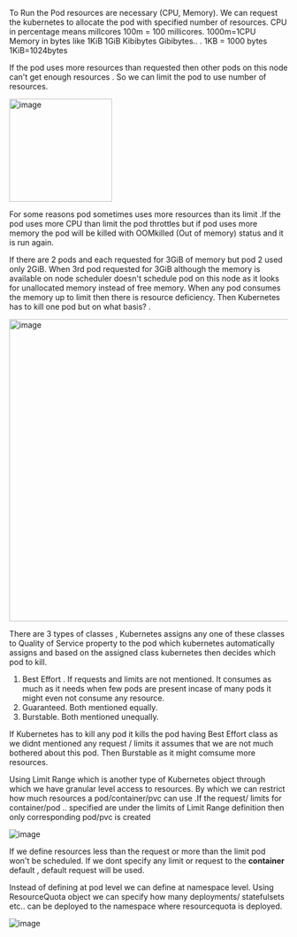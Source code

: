 To Run the Pod resources are necessary (CPU, Memory).
We can request the kubernetes to allocate the pod with specified number of resources.
CPU in percentage  means millcores 100m = 100 millicores. 1000m=1CPU
Memory in bytes like 1KiB 1GiB Kibibytes Gibibytes.. . 1KB = 1000 bytes 1KiB=1024bytes

If the pod uses more resources than requested then other pods on this node can't get enough resources . So we can limit the pod to use number of resources.

<img width="186" alt="image" src="https://github.com/KORLA2/Kubernetes/assets/96729391/05300ed4-f05f-4703-9985-b5021da97652">

 For some reasons pod sometimes uses more resources than its limit .If the pod uses more CPU than limit the pod throttles but if pod uses more memory the pod will be killed 
 with OOMkilled (Out of memory) status and it is run again.
 
If there are 2 pods and each  requested for 3GiB of memory but pod 2 used only 2GiB. When 3rd pod requested for 3GiB although the memory is available on node scheduler 
 doesn't schedule pod on this node as it looks for unallocated memory instead of free memory. When any pod consumes the memory up to limit then there is resource deficiency. Then Kubernetes has to kill one pod but on what basis? .
  
<img width="546" alt="image" src="https://github.com/KORLA2/Kubernetes/assets/96729391/e1aeaa51-46f5-4184-a1c4-1edac334cff3">

There are 3 types of classes , Kubernetes assigns any one of these classes to Quality of Service property to the pod which kubernetes automatically assigns and based on the assigned class kubernetes then decides  which pod to kill.

1. Best Effort . If requests and limits are not mentioned. It consumes as much as it needs when few pods are present incase of many pods it might even not consume any resource.
2. Guaranteed. Both mentioned equally.
3. Burstable. Both mentioned unequally.

If Kubernetes has to kill any pod it kills the pod having Best Effort class as we didnt mentioned any request / limits it assumes that we are not much bothered about this pod.
Then Burstable as it might comsume more resources.


Using Limit Range which is another type of Kubernetes object through which we have granular level access to resources. By which we can restrict how much resources a 
pod/container/pvc  can use .If the request/ limits for container/pod .. specified are under the limits of Limit Range definition then only corresponding pod/pvc is created

![image](https://github.com/KORLA2/Kubernetes/assets/96729391/74efdb32-5188-4b11-8817-6b53c6477ba5)

If we define resources less than the request or more than the limit pod won't be scheduled.
If we dont specify any limit or request to the <b>container</b> default , default request will be used. 

Instead of defining at pod level we can define at namespace level.
Using ResourceQuota object we can specify how many deployments/ statefulsets etc.. can be deployed to the namespace where resourcequota is deployed.

![image](https://github.com/KORLA2/Kubernetes/assets/96729391/633817b3-69e9-4399-9c54-09647789cf10)

